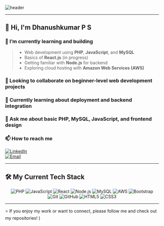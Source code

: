  

![header](https://capsule-render.vercel.app/api?type=waving&color=0:0a64ad,100:0054a6&height=160&section=header&text=Hello%20World!%20I'm%20Dhanushkumar%20P%20S%20👋&fontSize=48&animation=fadeIn)

---

## 👋 Hi, I'm **Dhanushkumar P S**

### 🔭 I’m currently learning and building  
> - Web development using **PHP**, **JavaScript**, and **MySQL**  
> - Basics of **React.js** (in progress)  
> - Getting familiar with **Node.js** for backend  
> - Exploring cloud hosting with **Amazon Web Services (AWS)**  
 

### 👯 Looking to collaborate on beginner-level web development projects  

### 🤔 Currently learning about deployment and backend integration  

### 💬 Ask me about basic PHP, MySQL, JavaScript, and frontend design  

### 📫 How to reach me  
[![LinkedIn](https://img.shields.io/badge/-LinkedIn-0077B5?style=flat-square&logo=linkedin&logoColor=white)](https://www.linkedin.com/in/dhanushkumar-p-s-395077283)  
[![Email](https://img.shields.io/badge/-Email-D14836?style=flat-square&logo=gmail&logoColor=white)](mailto:dhanushkumarps200@gmail.com)  

---

## 🛠️ My Current Tech Stack

<p align="center">
  <img alt="PHP" src="https://img.shields.io/badge/PHP-777BB4?style=for-the-badge&logo=php&logoColor=white" />
  <img alt="JavaScript" src="https://img.shields.io/badge/JavaScript-F7DF1E?style=for-the-badge&logo=javascript&logoColor=black" />
  <img alt="React" src="https://img.shields.io/badge/React-61DAFB?style=for-the-badge&logo=react&logoColor=black" />
  <img alt="Node.js" src="https://img.shields.io/badge/Node.js-339933?style=for-the-badge&logo=node.js&logoColor=white" />
  <img alt="MySQL" src="https://img.shields.io/badge/MySQL-4479A1?style=for-the-badge&logo=mysql&logoColor=white" />
  <img alt="AWS" src="https://img.shields.io/badge/AWS-FF9900?style=for-the-badge&logo=amazonaws&logoColor=white" />
  <img alt="Bootstrap" src="https://img.shields.io/badge/Bootstrap-563D7C?style=for-the-badge&logo=bootstrap&logoColor=white" />
  <img alt="Git" src="https://img.shields.io/badge/Git-F05032?style=for-the-badge&logo=git&logoColor=white" />
  <img alt="GitHub" src="https://img.shields.io/badge/GitHub-181717?style=for-the-badge&logo=github&logoColor=white" />
  <img alt="HTML5" src="https://img.shields.io/badge/HTML5-E34F26?style=for-the-badge&logo=html5&logoColor=white" />
  <img alt="CSS3" src="https://img.shields.io/badge/CSS3-1572B6?style=for-the-badge&logo=css3&logoColor=white" />
</p>

---

⭐ If you enjoy my work or want to connect, please follow me and check out my repositories!
)
